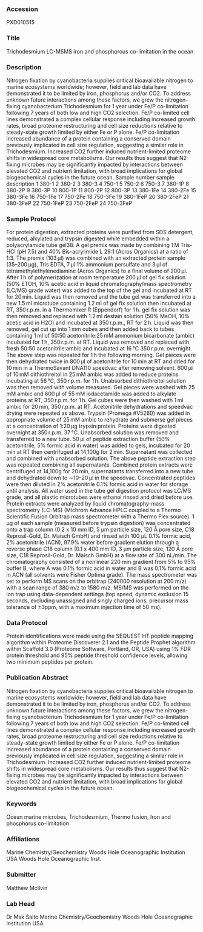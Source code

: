 ### Accession
PXD010515

### Title
Trichodesmium LC-MSMS iron and phosphorous co-limitation in the ocean

### Description
Nitrogen fixation by cyanobacteria supplies critical bioavailable nitrogen to marine ecosystems worldwide; however, field and lab data have demonstrated it to be limited by iron, phosphorus and/or CO2. To address unknown future interactions among these factors, we grew the nitrogen-fixing cyanobacterium Trichodesmium for 1 year under Fe/P co-limitation following 7 years of both low and high CO2 selection. Fe/P co-limited cell lines demonstrated a complex cellular response including increased growth rates, broad proteome restructuring and cell size reductions relative to steady-state growth limited by either Fe or P alone. Fe/P co-limitation increased abundance of a protein containing a conserved domain previously implicated in cell size regulation, suggesting a similar role in Trichodesmium. Increased CO2 further induced nutrient-limited proteome shifts in widespread core metabolisms. Our results thus suggest that N2-fixing microbes may be significantly impacted by interactions between elevated CO2 and nutrient limitation, with broad implications for global biogeochemical cycles in the future ocean.  Sample number sample description 1 380-1 2 380-2 3 380-3 4 750-1 5 750-2 6 750-3 7 380-1P 8 380-2P 9 380-3P 10 800-1P 11 800-2P 12 800-3P 13 380-1Fe 14 380-2Fe 15 380-3Fe 16 750-1Fe 17 750-2Fe 18 750-3Fe 19 380-1FeP 20 380-2FeP 21 380-3FeP 22 750-1FeP 23 750-2FeP 24 750-3FeP

### Sample Protocol
For protein digestion, extracted proteins were purified from SDS detergent, reduced, alkylated and trypsin digested while embedded within a polyacrylamide tube gel38. A gel premix was made by combining 1 M Tris-HCl (pH 7.5) and 40% Bis-acrylimide L 29:1 (Acros Organics) at a ratio of 1:3. The premix (103 μl) was combined with an extracted protein sample (35–200 μg), Tris EDTA, 7 μl 1% ammonium persulfate and 3 μl of tetramethylethylenediamine (Acros Organics) to a final volume of 200 μl. After 1 h of polymerization at room temperature 200 μl of gel fix solution (50% ETOH, 10% acetic acid in liquid chromatography/mass spectrometry (LC/MS) grade water) was added to the top of the gel and incubated at RT for 20 min. Liquid was then removed and the tube gel was transferred into a new 1.5 ml microtube containing 1.2 ml of gel fix solution then incubated at RT, 350 r.p.m. in a Thermomixer R (Eppendorf) for 1 h. gel fix solution was then removed and replaced with 1.2 ml destain solution (50% MeOH, 10% acetic acid in H2O) and incubated at 350 r.p.m., RT for 2 h. Liquid was then removed, gel cut up into 1 mm cubes and then added back to tubes containing 1 ml of 50:50 acetonitrile:25 mM ammonium bicarbonate (ambic) incubated for 1 h, 350 r.p.m. at RT. Liquid was removed and replaced with fresh 50:50 acetonitrile:ambic and incubated at 16 °C 350 r.p.m. overnight. The above step was repeated for 1 h the following morning. Gel pieces were then dehydrated twice in 800 μl of acetonitrile for 10 min at RT and dried for 10 min in a ThermoSavant DNA110 speedvac after removing solvent. 600 μl of 10 mM dithiothreitol in 25 mM ambic was added to reduce proteins incubating at 56 °C, 350 r.p.m. for 1 h. Unabsorbed dithiothreitol solution was then removed with volume measured. Gel pieces were washed with 25 mM ambic and 600 μl of 55 mM iodacetamide was added to alkylate proteins at RT, 350 r.p.m. for 1 h. Gel cubes were then washed with 1 ml ambic for 20 min, 350 r.p.m. at RT. Acetonitrile dehydrations and speedvac drying were repeated as above. Trypsin (Promega #V5280) was added in appropriate volume of 25 mM ambic to rehydrate and submerse gel pieces at a concentration of 1:20 μg trypsin:protein. Proteins were digested overnight at 350 r.p.m. 37 °C. Unabsorbed solution was removed and transferred to a new tube. 50 μl of peptide extraction buffer (50% acetonitrile, 5% formic acid in water) was added to gels, incubated for 20 min at RT then centrifuged at 14,100g for 2 min. Supernatant was collected and combined with unabsorbed solution. The above peptide extraction step was repeated combining all supernatants. Combined protein extracts were centrifuged at 14,100g for 20 min, supernatants transferred into a new tube and dehydrated down to ∼10–20 μl in the speedvac. Concentrated peptides were then diluted in 2% acetonitrile 0.1% formic acid in water for storage until analysis. All water used in the tube gel digestion protocol was LC/MS grade, and all plastic microtubes were ethanol rinsed and dried before use.        Protein extracts were analyzed by liquid chromatography-mass spectrometry (LC-MS) (Michrom Advance HPLC coupled to a Thermo Scientific Fusion Orbitrap mass spectrometer with a Thermo Flex source). 1 µg of each sample (measured before trypsin digestion) was concentrated onto a trap column (0.2 x 10 mm ID, 5 µm particle size, 120 Å pore size, C18 Reprosil-Gold, Dr. Maisch GmbH) and rinsed with 100 µL 0.1% formic acid, 2% acetonitrile (ACN), 97.9% water before gradient elution through a reverse phase C18 column (0.1 x 400 mm ID, 3 µm particle size, 120 Å pore size, C18 Reprosil-Gold, Dr. Maisch GmbH) at a flow rate of 300 nL/min. The chromatography consisted of a nonlinear 220 min gradient from 5% to 95% buffer B, where A was 0.1% formic acid in water and B was 0.1% formic acid in ACN (all solvents were Fisher Optima grade). The mass spectrometer was set to perform MS scans on the orbitrap (240000 resolution at 200 m/z) with a scan range of 380 m/z to 1580 m/z. MS/MS was performed on the ion trap using data-dependent settings (top speed, dynamic exclusion 15 seconds, excluding unassigned and singly charged ions, precursor mass tolerance of ±3ppm, with a maximum injection time of 50 ms).

### Data Protocol
Protein identifications were made using the SEQUEST HT peptide mapping algorithm within Proteome Discoverer 2.1 and the Peptide Prophet algorithm within Scaffold 3.0 (Proteome Software, Portland, OR, USA) using 1% FDR protein threshold and 95% peptide threshold confidence levels, allowing two minimum peptides per protein.

### Publication Abstract
Nitrogen fixation by cyanobacteria supplies critical bioavailable nitrogen to marine ecosystems worldwide; however, field and lab data have demonstrated it to be limited by iron, phosphorus and/or CO2. To address unknown future interactions among these factors, we grew the nitrogen-fixing cyanobacterium Trichodesmium for 1 year under Fe/P co-limitation following 7 years of both low and high CO2 selection. Fe/P co-limited cell lines demonstrated a complex cellular response including increased growth rates, broad proteome restructuring and cell size reductions relative to steady-state growth limited by either Fe or P alone. Fe/P co-limitation increased abundance of a protein containing a conserved domain previously implicated in cell size regulation, suggesting a similar role in Trichodesmium. Increased CO2 further induced nutrient-limited proteome shifts in widespread core metabolisms. Our results thus suggest that N2-fixing microbes may be significantly impacted by interactions between elevated CO2 and nutrient limitation, with broad implications for global biogeochemical cycles in the future ocean.

### Keywords
Ocean marine microbes, Trichodesmium, Thermo fusion, Iron and phosphorus co-limitation

### Affiliations
Marine Chemistry/Geochemistry Woods Hole Oceanographic Institution USA
Woods Hole Oceanographic Inst.

### Submitter
Matthew McIlvin

### Lab Head
Dr Mak Saito
Marine Chemistry/Geochemistry Woods Hole Oceanographic Institution USA


